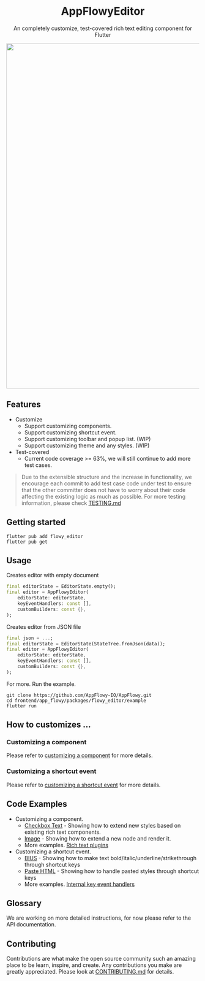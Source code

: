 <!-- 
This README describes the package. If you publish this package to pub.dev,
this README's contents appear on the landing page for your package.

For information about how to write a good package README, see the guide for
[writing package pages](https://dart.dev/guides/libraries/writing-package-pages). 

For general information about developing packages, see the Dart guide for
[creating packages](https://dart.dev/guides/libraries/create-library-packages)
and the Flutter guide for
[developing packages and plugins](https://flutter.dev/developing-packages). 
-->

<h1 align="center"><b>AppFlowyEditor</b></h1>

<p align="center">An completely customize, test-covered rich text editing component for Flutter</p>


<div align="center">
    <img src="https://raw.githubusercontent.com/LucasXu0/AppFlowy/documentation/flowy_editor/frontend/app_flowy/packages/flowy_editor/documentation/images/example.png" width = "900"/>
</div>

## Features

* Customize
    * Support customizing components.
    * Support customizing shortcut event.
    * Support customizing toolbar and popup list. (WIP)
    * Support customizing theme and any styles. (WIP)
* Test-covered
    * Current code coverage >= 63%, we will still continue to add more test cases.

> Due to the extensible structure and the increase in functionality, we encourage each commit to add test case code under test to ensure that the other committer does not have to worry about their code affecting the existing logic as much as possible. For more testing information, please check [TESTING.md](https://github.com/LucasXu0/AppFlowy/blob/documentation/flowy_editor/frontend/app_flowy/packages/flowy_editor/documentation/testing.md)


## Getting started

```shell
flutter pub add flowy_editor
flutter pub get
```

## Usage

Creates editor with empty document
```dart
final editorState = EditorState.empty();
final editor = AppFlowyEditor(
    editorState: editorState,
    keyEventHandlers: const [],
    customBuilders: const {},
);
```

Creates editor from JSON file
```dart
final json = ...;
final editorState = EditorState(StateTree.fromJson(data));
final editor = AppFlowyEditor(
    editorState: editorState,
    keyEventHandlers: const [],
    customBuilders: const {},
);
```

For more. Run the example.
```shell
git clone https://github.com/AppFlowy-IO/AppFlowy.git
cd frontend/app_flowy/packages/flowy_editor/example
flutter run
```


## How to customizes ...
### Customizing a component
Please refer to [customizing a component](documentation/customizing.md#customizing-a-custom-component) for more details.


### Customizing a shortcut event
Please refer to [customizing a shortcut event](documentation/customizing.md#customizing-a-custom-shortcut-event) for more details.

## Code Examples
* Customizing a component.
    * [Checkbox Text](https://github.com/LucasXu0/AppFlowy/blob/documentation/flowy_editor/frontend/app_flowy/packages/flowy_editor/lib/src/render/rich_text/checkbox_text.dart) - Showing how to extend new styles based on existing rich text components.
    * [Image](https://github.com/LucasXu0/AppFlowy/blob/documentation/flowy_editor/frontend/app_flowy/packages/flowy_editor/example/lib/plugin/image_node_widget.dart) - Showing how to extend a new node and render it.
    * More examples. [Rich text plugins](https://github.com/LucasXu0/AppFlowy/tree/documentation/flowy_editor/frontend/app_flowy/packages/flowy_editor/lib/src/render/rich_text)
* Customizing a shortcut event.
    * [BIUS](https://github.com/LucasXu0/AppFlowy/blob/documentation/flowy_editor/frontend/app_flowy/packages/flowy_editor/lib/src/service/internal_key_event_handlers/update_text_style_by_command_x_handler.dart) - Showing how to make text bold/italic/underline/strikethrough through shortcut keys
    * [Paste HTML](https://github.com/LucasXu0/AppFlowy/blob/documentation/flowy_editor/frontend/app_flowy/packages/flowy_editor/lib/src/service/internal_key_event_handlers/copy_paste_handler.dart) - Showing how to handle pasted styles through shortcut keys
    * More examples. [Internal key event handlers](https://github.com/LucasXu0/AppFlowy/tree/documentation/flowy_editor/frontend/app_flowy/packages/flowy_editor/lib/src/service/internal_key_event_handlers)

## Glossary
We are working on more detailed instructions, for now please refer to the API documentation.

## Contributing
Contributions are what make the open source community such an amazing place to be learn, inspire, and create. Any contributions you make are greatly appreciated. Please look at [CONTRIBUTING.md](documentation/contributing.md) for details.
